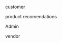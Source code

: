 customer 
<!-- user Registration  -->
<!-- product catalogue -->
<!-- Order Management -->
<!-- Payment Integration -->
<!-- Feedback and reviews -->
<!-- Product customization -->
<!-- Product Filtering -->
product recomendations


Admin 
<!-- User Management -->
<!-- catalog Management -->
<!-- Order Management -->
<!-- Feedback Management -->


vendor
<!-- product Management -->
<!-- custmized product -->
<!-- vendor Authentication -->







